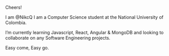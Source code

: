  Cheers!

 
 I am @NikcQ
 I am a Computer Science student at the National University of Colombia.

 I’m currently learning Javascript, React, Angular & MongoDB and looking to collaborate on any Software Engineering projects.

 Easy come, Easy go.

 
 

<!---
NikcQ/NikcQ is a ✨ special ✨ repository because its `README.md` (this file) appears on your GitHub profile.
You can click the Preview link to take a look at your changes.
--->
